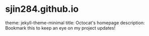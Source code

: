 # sjin284.github.io

theme: jekyll-theme-minimal
title: Octocat's homepage
description: Bookmark this to keep an eye on my project updates!
